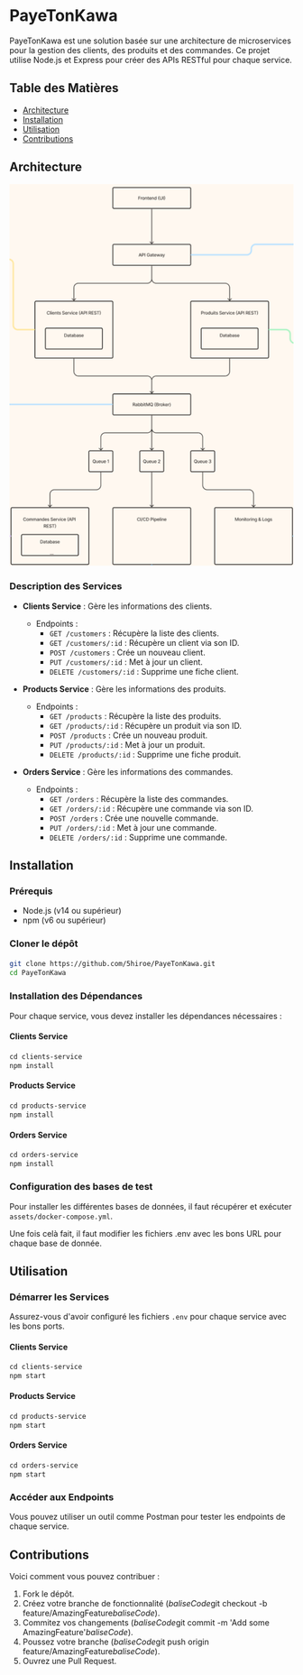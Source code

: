 # PayeTonKawa

PayeTonKawa est une solution basée sur une architecture de microservices pour la gestion des clients, des produits et des commandes. Ce projet utilise Node.js et Express pour créer des APIs RESTful pour chaque service.

## Table des Matières

- [Architecture](#architecture)
- [Installation](#installation)
- [Utilisation](#utilisation)
- [Contributions](#contributions)

## Architecture

![Architecture](assets/PayeTonKawa_architecture.png)

### Description des Services

- **Clients Service** : Gère les informations des clients.
  - Endpoints :
    - `GET /customers` : Récupère la liste des clients.
    - `GET /customers/:id` : Récupère un client via son ID.
    - `POST /customers` : Crée un nouveau client.
    - `PUT /customers/:id` : Met à jour un client.
    - `DELETE /customers/:id` : Supprime une fiche client.

- **Products Service** : Gère les informations des produits.
  - Endpoints :
    - `GET /products` : Récupère la liste des produits.
    - `GET /products/:id` : Récupère un produit via son ID.
    - `POST /products` : Crée un nouveau produit.
    - `PUT /products/:id` : Met à jour un produit.
    - `DELETE /products/:id` : Supprime une fiche produit.

- **Orders Service** : Gère les informations des commandes.
  - Endpoints :
    - `GET /orders` : Récupère la liste des commandes.
    - `GET /orders/:id` : Récupère une commande via son ID.
    - `POST /orders` : Crée une nouvelle commande.
    - `PUT /orders/:id` : Met à jour une commande.
    - `DELETE /orders/:id` : Supprime une commande.

## Installation

### Prérequis

- Node.js (v14 ou supérieur)
- npm (v6 ou supérieur)

### Cloner le dépôt

```bash
git clone https://github.com/5hiroe/PayeTonKawa.git
cd PayeTonKawa
```

### Installation des Dépendances

Pour chaque service, vous devez installer les dépendances nécessaires :

#### Clients Service

```
cd clients-service
npm install
```

#### Products Service
```
cd products-service
npm install
```

#### Orders Service

```
cd orders-service
npm install
```

### Configuration des bases de test

Pour installer les différentes bases de données, il faut récupérer et exécuter `assets/docker-compose.yml`.

Une fois celà fait, il faut modifier les fichiers .env avec les bons URL pour chaque base de donnée.

## Utilisation

### Démarrer les Services

Assurez-vous d'avoir configuré les fichiers `.env` pour chaque service avec les bons ports.

#### Clients Service

```
cd clients-service
npm start
```

#### Products Service

```
cd products-service
npm start
```

#### Orders Service

```
cd orders-service
npm start
```

### Accéder aux Endpoints

Vous pouvez utiliser un outil comme Postman pour tester les endpoints de chaque service.

## Contributions

Voici comment vous pouvez contribuer :

1. Fork le dépôt.
2. Créez votre branche de fonctionnalité (*baliseCode*git checkout -b feature/AmazingFeature*baliseCode*).
3. Commitez vos changements (*baliseCode*git commit -m 'Add some AmazingFeature'*baliseCode*).
4. Poussez votre branche (*baliseCode*git push origin feature/AmazingFeature*baliseCode*).
5. Ouvrez une Pull Request.
